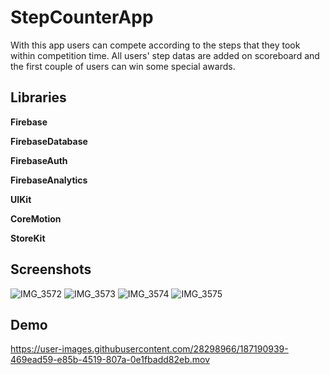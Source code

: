 # StepCounterApp

With this app users can compete according to the steps that they took within competition time. All users' step datas are added on scoreboard and the first couple of users can win some special awards.

## Libraries
**Firebase**

**FirebaseDatabase**

**FirebaseAuth**

**FirebaseAnalytics**

**UIKit**

**CoreMotion**

**StoreKit**

## Screenshots

![IMG_3572](https://user-images.githubusercontent.com/28298966/187191120-c77d1121-fdc4-4aaa-9baf-8478c0d5c68a.PNG) ![IMG_3573](https://user-images.githubusercontent.com/28298966/187191141-fa397317-9722-44ac-97d9-e4d5ab787298.PNG) ![IMG_3574](https://user-images.githubusercontent.com/28298966/187191147-1e2c68c2-7d19-43a2-8170-a99ea98bb7fe.PNG) ![IMG_3575](https://user-images.githubusercontent.com/28298966/187191152-160157e1-2799-4223-b48f-dbbddd8bc062.PNG)

## Demo

https://user-images.githubusercontent.com/28298966/187190939-469ead59-e85b-4519-807a-0e1fbadd82eb.mov

